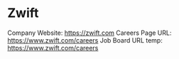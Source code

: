 # Zwift

Company Website: https://zwift.com
Careers Page URL: https://www.zwift.com/careers
Job Board URL temp: https://www.zwift.com/careers
